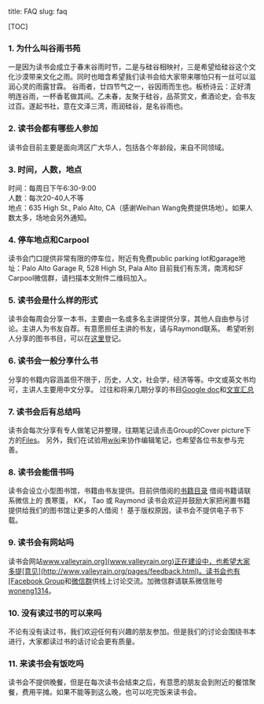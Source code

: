 title: FAQ
slug: faq

[TOC]

### 1. 为什么叫谷雨书苑
一是因为读书会成立于春末谷雨时节，二是与硅谷相映衬，三是希望给硅谷这个文化沙漠带来文化之雨。同时也暗含希望我们读书会给大家带来哪怕只有一丝可以滋润心灵的雨露甘霖。
谷雨者，廿四节气之一，谷因雨而生也。板桥诗云：正好清明连谷雨，一杯香茗做其间。乙未春，友聚于硅谷，品茶赏文，煮酒论史，会书友过百。遂起书社，意在文泽三湾，雨润硅谷，是名谷雨也。

### 2. 读书会都有哪些人参加
读书会目前主要是面向湾区广大华人，包括各个年龄段，来自不同领域。

### 3. 时间，人数，地点
时间：每周日下午6:30-9:00<br/>
人数：每次20-40人不等<br/>
地点：635 High St., Palo Alto, CA（感谢Weihan Wang免费提供场地）。如果人数太多，场地会另外通知。

### 4. 停车地点和Carpool
读书会门口提供非常有限的停车位，附近有免费public parking lot和garage地址：Palo Alto Garage R, 528 High St, Pala Alto
目前我们有东湾，南湾和SF Carpool微信群，请扫描本文附件二维码加入。

### 5. 读书会是什么样的形式
读书会每周会分享一本书，主要由一名或多名主讲提供分享，其他人自由参与讨论。主讲人为书友自荐。有意愿担任主讲的书友，请与Raymond联系。
希望听别人分享的图书书目，可以在[这里](http://goo.gl/Trle5U)登记。

### 6. 读书会一般分享什么书
分享的书籍内容涵盖但不限于，历史，人文，社会学，经济等等。中文或英文书均可，主讲人主要用中文分享。
过往和将来几期分享的书目[Google doc](http://goo.gl/k8CgKM)和[文宣汇总](http://goo.gl/OTYGdA)

### 7. 读书会后有总结吗
读书会每次分享有专人做笔记并整理，往期笔记请点击Group的Cover picture下方的[Files](https://www.facebook.com/groups/ValleyRain/files/)。
另外，我们在试验用[wiki](https://github.com/valleyrain-org/www/wiki)来协作编辑笔记，也希望各位书友参与完善。

### 8. 读书会能借书吗
读书会设立小型图书馆，书籍由书友提供。目前供借阅的[书籍目录](http://goo.gl/Kt9HCV)
借阅书籍请联系微信上的 畏寒蛋， KK， Tao 或 Raymond
读书会欢迎并鼓励大家把闲置书籍提供给我们的图书馆让更多的人借阅！
基于版权原因，读书会不提供电子书下载。

### 9. 读书会有网站吗
读书会网站[www.valleyrain.org](www.valleyrain.org)正在建设中，也希望大家多提[意见](http://www.valleyrain.org/pages/feedback.html)。读书会也有[Facebook Group](http://www.facebook.com/groups/ValleyRain)和[微信群](http://weixin.qq.com/g/AduHOh9yLie7It1V)供线上讨论交流。加微信群请联系微信账号[woneng1314](http://weixin.qq.com/r/NIjVzcvEBZZ6rY_u990m)。

### 10. 没有读过书的可以来吗
不论有没有读过书，我们欢迎任何有兴趣的朋友参加。但是我们的讨论会围绕书本进行，大家都读过书的话讨论会更有质量。

### 11. 来读书会有饭吃吗
读书会不提供晚餐，但是在每次读书会结束之后，有意愿的朋友会到附近的餐馆聚餐，费用平摊。如果不能等到这么晚，也可以吃完饭来读书会。
